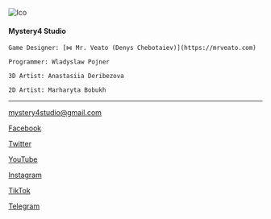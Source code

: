![Ico](https://cdn4.cdn-telegram.org/file/htvxJ0xQ5OxmDIsOYcLEGPhUVxf6M6ikt-QmFTFbCFnbwmyeRUNJ5F3VVCV4-b_lZ2uX53kI2ndVxLUJAIAjy0u9qmO-8jaKT5nb06O_eNQ-PIn4DnRlbCW8MiMxuyWMNsPYRZogm93evZTFcLTjyU6L4rwDRVyPCmaUo7Xmm6R6KKTUzi1zGFmyWb-JKEC3dJMXY2Xh8jHfiayWI5MMdTGGWgltbGXZTEW9Jv5RN67KZN4IvbCvV6cBSsAnP7Gc3sEHUJY01B1h7x0lZfnBf6R1RYP52RrvLGm76HnVIfGJrAvaQauMyZOb2gHFED_RxwENAGmCyfcIgeQD2W488A.jpghttps://cdn4.cdn-telegram.org/file/htvxJ0xQ5OxmDIsOYcLEGPhUVxf6M6ikt-QmFTFbCFnbwmyeRUNJ5F3VVCV4-b_lZ2uX53kI2ndVxLUJAIAjy0u9qmO-8jaKT5nb06O_eNQ-PIn4DnRlbCW8MiMxuyWMNsPYRZogm93evZTFcLTjyU6L4rwDRVyPCmaUo7Xmm6R6KKTUzi1zGFmyWb-JKEC3dJMXY2Xh8jHfiayWI5MMdTGGWgltbGXZTEW9Jv5RN67KZN4IvbCvV6cBSsAnP7Gc3sEHUJY01B1h7x0lZfnBf6R1RYP52RrvLGm76HnVIfGJrAvaQauMyZOb2gHFED_RxwENAGmCyfcIgeQD2W488A.jpg)

#### Mystery4 Studio

`Game Designer: [⋈ Mr. Veato (Denys Chebotaiev)](https://mrveato.com)`

`Programmer: Wladyslaw Pojner`

`3D Artist: Anastasiia Deribezova`

`2D Artist: Marharyta Bobukh`

* * *

[mystery4studio@gmail.com](mailto:mystery4studio@gmail.com)

[Facebook](https://facebook.com)

[Twitter](https://twitter.com/klsgame)

[YouTube](https://youtube.com/@kls-game)

[Instagram](https://instagram.com/klsgame)

[TikTok](https://www.tiktok.com/@klsgame)

[Telegram](https://t.me/klsgame)
